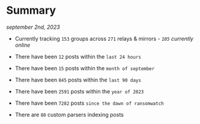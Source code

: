 
# Summary
_september 2nd, 2023_

- Currently tracking `153` groups across `271` relays & mirrors - _`105` currently online_

- There have been `12` posts within the `last 24 hours`

- There have been `15` posts within the `month of september`

- There have been `845` posts within the `last 90 days`

- There have been `2591` posts within the `year of 2023`

- There have been `7282` posts `since the dawn of ransomwatch`

- There are `80` custom parsers indexing posts

